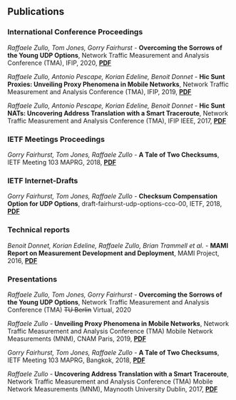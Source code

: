## Publications

### International Conference Proceedings

_Raffaele Zullo, Tom Jones, Gorry Fairhurst_ - 
**Overcoming the Sorrows of the Young UDP Options**, 
Network Traffic Measurement and Analysis Conference (TMA), IFIP, 
2020,
[**PDF**](http://www.middleboxes.org/raffaelezullo/publications/tma2020-zullo-udp-options.pdf)

_Raffaele Zullo, Antonio Pescape, Korian Edeline, Benoit Donnet_ - 
**Hic Sunt Proxies: Unveiling Proxy Phenomena in Mobile Networks**, 
Network Traffic Measurement and Analysis Conference (TMA), IFIP, 
2019,
[**PDF**](http://www.middleboxes.org/raffaelezullo/publications/tma2019-zullo-proxies-phenomena.pdf)

_Raffaele Zullo, Antonio Pescape, Korian Edeline, Benoit Donnet_ - 
**Hic Sunt NATs: Uncovering Address Translation with a Smart Traceroute**, 
Network Traffic Measurement and Analysis Conference (TMA), IFIP IEEE, 
2017, 
[**PDF**](http://www.middleboxes.org/raffaelezullo/publications/tma2017-zullo-uncovering-nats.pdf)

### IETF Meetings Proceedings

_Gorry Fairhurst, Tom Jones, Raffaele Zullo_ - 
**A Tale of Two Checksums**, 
IETF Meeting 103 MAPRG, 
2018, 
[**PDF**](http://www.middleboxes.org/raffaelezullo/publications/ietf103-maprg-cco-abstract.pdf)

### IETF Internet-Drafts
_Gorry Fairhurst, Tom Jones, Raffaele Zullo_ - 
**Checksum Compensation Option for UDP Options**, 
draft-fairhurst-udp-options-cco-00, 
IETF, 
2018, 
[**PDF**](http://www.middleboxes.org/raffaelezullo/publications/draft-fairhurst-udp-options-cco.pdf) 

### Technical reports
_Benoit Donnet, Korian Edeline, Raffaele Zullo, Brian Trammell et al._ - 
**MAMI Report on Measurement Development and Deployment**, 
MAMI Project, 
2016, 
[**PDF**](http://www.middleboxes.org/raffaelezullo/publications/mami2016.pdf) 

### Presentations

_Raffaele Zullo, Tom Jones, Gorry Fairhurst_ - 
**Overcoming the Sorrows of the Young UDP Options**, 
Network Traffic Measurement and Analysis Conference (TMA)
~~TU Berlin~~ Virtual, 2020

_Raffaele Zullo_ - 
**Unveiling Proxy Phenomena in Mobile Networks**, 
Network Traffic Measurement and Analysis Conference (TMA) Mobile Network Measurements (MNM), 
CNAM Paris, 2019, 
[**PDF**](http://www.middleboxes.org/raffaelezullo/publications/tma2019-zullo-proxies-phenomena-slides.pdf) 

_Gorry Fairhurst, Tom Jones, Raffaele Zullo_ - 
**A Tale of Two Checksums**, 
IETF Meeting 103 MAPRG, 
Bangkok, 2018, 
[**PDF**](http://www.middleboxes.org/raffaelezullo/publications/ietf103-maprg-cco-slides.pdf) 

_Raffaele Zullo_ - 
**Uncovering Address Translation with a Smart Traceroute**, 
Network Traffic Measurement and Analysis Conference (TMA) Mobile Network Measurements (MNM), 
Maynooth University Dublin, 2017, 
[**PDF**](http://www.middleboxes.org/raffaelezullo/publications/tma2017-zullo-nats-uncovering-slides.pdf) 
